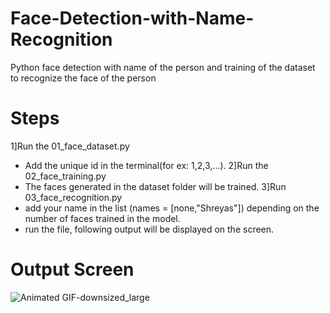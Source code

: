 # Face-Detection-with-Name-Recognition
Python face detection with name of the person and training of the dataset to recognize the face of the person
# Steps
1]Run the 01_face_dataset.py
  - Add the unique id in the terminal(for ex: 1,2,3,...).
2]Run the 02_face_training.py
  - The faces generated in the dataset folder will be trained.
3]Run 03_face_recognition.py
  - add your name in the list (names = [none,"Shreyas"]) depending on the number of faces trained in the model.
  - run the file, following output will be displayed on the screen.
# Output Screen
![Animated GIF-downsized_large](https://user-images.githubusercontent.com/42066122/115507607-f770e880-a299-11eb-9a98-2e481024c16e.gif)


